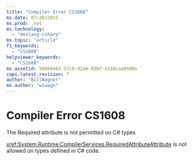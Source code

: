 ```yaml
---
title: "Compiler Error CS1608"
ms.date: 07/20/2015
ms.prod: .net
ms.technology: 
  - "devlang-csharp"
ms.topic: "article"
f1_keywords: 
  - "CS1608"
helpviewer_keywords: 
  - "CS1608"
ms.assetid: 58b64e63-57c8-42a6-93bf-4316caa84d8e
caps.latest.revision: 7
author: "BillWagner"
ms.author: "wiwagn"
---
```

# Compiler Error CS1608
The Required attribute is not permitted on C# types  
  
 <xref:System.Runtime.CompilerServices.RequiredAttributeAttribute> is not allowed on types defined in C# code.
